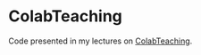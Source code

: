 ColabTeaching
=============

Code presented in my lectures on [ColabTeaching](http://www.cs.unc.edu/~dewan/790-063/current/index.html).
